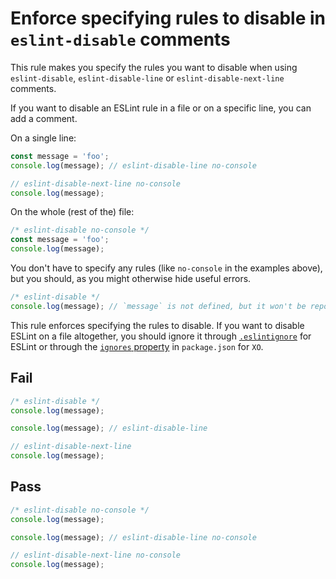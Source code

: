 # Enforce specifying rules to disable in `eslint-disable` comments

This rule makes you specify the rules you want to disable when using `eslint-disable`, `eslint-disable-line` or `eslint-disable-next-line` comments.

If you want to disable an ESLint rule in a file or on a specific line, you can add a comment.

On a single line:

```js
const message = 'foo';
console.log(message); // eslint-disable-line no-console

// eslint-disable-next-line no-console
console.log(message);
```

On the whole (rest of the) file:

```js
/* eslint-disable no-console */
const message = 'foo';
console.log(message);
```

You don't have to specify any rules (like `no-console` in the examples above), but you should, as you might otherwise hide useful errors.

```js
/* eslint-disable */
console.log(message); // `message` is not defined, but it won't be reported
```

This rule enforces specifying the rules to disable. If you want to disable ESLint on a file altogether, you should ignore it through [`.eslintignore`](http://eslint.org/docs/user-guide/configuring#ignoring-files-and-directories) for ESLint or through the [`ignores` property](https://github.com/sindresorhus/xo#ignores) in `package.json` for `XO`.


## Fail

```js
/* eslint-disable */
console.log(message);

console.log(message); // eslint-disable-line

// eslint-disable-next-line
console.log(message);
```


## Pass

```js
/* eslint-disable no-console */
console.log(message);

console.log(message); // eslint-disable-line no-console

// eslint-disable-next-line no-console
console.log(message);
```
